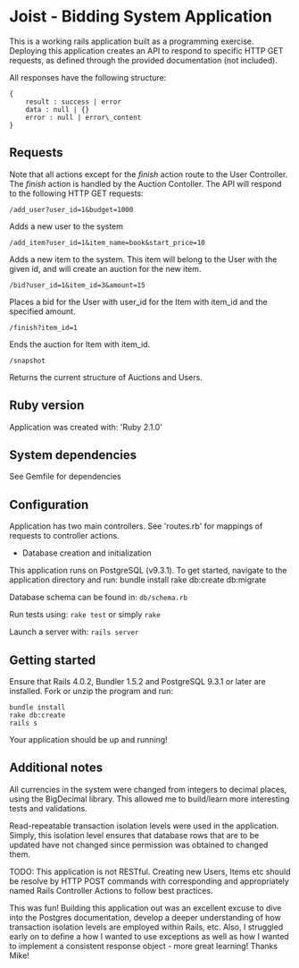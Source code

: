 # Joist - Bidding System Application

This is a working rails application built as a programming exercise. Deploying this application creates an API to respond to specific HTTP GET requests, as defined through the provided documentation (not included).  

All responses have the following structure:


    {
	    result : success | error
	    data : null | {}
	    error : null | error\_content
    }

## Requests

Note that all actions except for the *finish* action route to the User Controller. The *finish* action is handled by the Auction Contoller. The API will respond to the following HTTP GET requests:

    /add_user?user_id=1&budget=1000
Adds a new user to the system

    /add_item?user_id=1&item_name=book&start_price=10
Adds a new item to the system. This item will belong to the User with the given id, and will create an auction for the new item.

    /bid?user_id=1&item_id=3&amount=15
Places a bid for the User with user\_id for the Item with item\_id and the specified amount.

    /finish?item_id=1
Ends the auction for Item with item\_id. 

    /snapshot
Returns the current structure of Auctions and Users.


## Ruby version

Application was created with: 'Ruby 2.1.0'


## System dependencies

See Gemfile for dependencies


## Configuration

Application has two main controllers. See 'routes.rb' for mappings of requests to controller actions. 

* Database creation and initialization

This application runs on PostgreSQL (v9.3.1). To get started, navigate to the application directory and run:
    bundle install
    rake db:create db:migrate    

Database schema can be found in:
```db/schema.rb```

Run tests using:
```rake test``` or simply ```rake```

Launch a server with:
```rails server```

## Getting started

Ensure that Rails 4.0.2, Bundler 1.5.2 and PostgreSQL 9.3.1 or later are installed. Fork or unzip the program and run:
    
    bundle install    
    rake db:create    
    rails s    
    
Your application should be up and running!

## Additional notes

All currencies in the system were changed from integers to decimal places, using the BigDecimal library. This allowed me to build/learn more interesting tests and validations.

Read-repeatable transaction isolation levels were used in the application. Simply, this isolation level ensures that database rows that are to be updated have not changed since permission was obtained to changed them. 

TODO: This application is not RESTful. Creating new Users, Items etc should be resolve by HTTP POST commands with corresponding and appropriately named Rails Controller Actions to follow best practices. 

This was fun! Building this application out was an excellent excuse to dive into the Postgres documentation, develop a deeper understanding of how transaction isolation levels are employed within Rails, etc. Also, I struggled early on to define a how I wanted to use exceptions as well as how I wanted to implement a consistent response object - more great learning! Thanks Mike!


